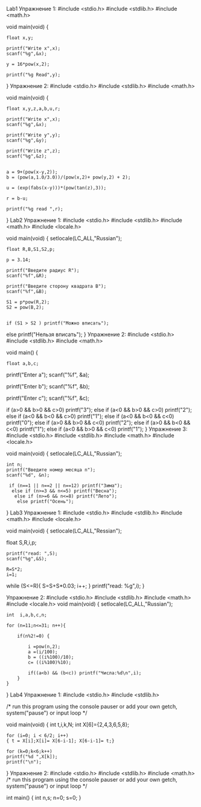 Lab1
Упражнение 1:
#include <stdio.h>
#include <stdlib.h>
#include <math.h>

void main(void) {
	
	float x,y;
	
	printf("Write x",x);
	scanf("%g",&x);
	
	y = 16*pow(x,2);
	
	printf("%g Read",y);
}
Упражнение 2:
#include <stdio.h>
#include <stdlib.h>
#include <math.h>

void main(void) {
	
	float x,y,z,a,b,u,r;
		
	printf("Write x",x);
	scanf("%g",&x);
	
	printf("Write y",y);
	scanf("%g",&y);
	
	printf("Write z",z);
	scanf("%g",&z);
	

    a = 9+(pow(x-y,2));
    b = (pow(a,1.0/3.0))/(pow(x,2)+ pow(y,2) + 2);
   
    u = (exp(fabs(x-y)))*(pow(tan(z),3));
    
	r = b-u;
    
	printf("%g read ",r); 
}
Lab2
Упражнение 1:
#include <stdio.h>
#include <stdlib.h>
#include <math.h>
#include <locale.h>


void main(void) {
	setlocale(LC_ALL,"Russian");
		
	float R,B,S1,S2,p;
	
	p = 3.14;
	
	printf("Введите радиус R");
    scanf("%f",&R);
    
    printf("Введите сторону квадрата B");
    scanf("%f",&B);
    
    S1 = p*pow(R,2);
    S2 = pow(B,2);


    if (S1 > S2 ) printf("Можно вписать");
else  printf("Нельзя вписать");
}
Упражнение 2:
#include <stdio.h>
#include <stdlib.h>
#include <math.h>


void main() {

     
    float a,b,c;
	

printf("Enter a");
scanf("%f", &a);

printf("Enter b");
scanf("%f", &b);

printf("Enter c");
scanf("%f", &c);

if (a>0 && b>0 && c>0) printf("3");
  else if (a<0 && b>0 && c>0) printf("2");
  else if (a<0 && b<0 && c>0) printf("1");
  else if (a<0 && b<0 && c<0) printf("0");
  else if (a>0 && b>0 && c<0) printf("2");
  else if (a>0 && b<0 && c<0) printf("1");
  else if (a<0 && b>0 && c<0) printf("1");
}
Упражнение 3:
#include <stdio.h>
#include <stdlib.h>
#include <math.h>
#include <locale.h>


void main(void) {
	setlocale(LC_ALL,"Russian");
	
	int n;
	printf("Введите номер месяца n");
    scanf("%d", &n);

     if (n==1 || n==2 || n==12) printf("Зима");
      else if (n>=3 && n<=5) printf("Весна");
       else if (n>=6 && n<=8) printf("Лето");
        else printf("Осень");
}
Lab3
Упражнение 1:
#include <stdio.h>
#include <stdlib.h>
#include <math.h>
#include <locale.h>

void main(void) {
    setlocale(LC_ALL,"Ressian");
    
   float S,R,i,p;
    
    printf("read: ",S);
    scanf("%g",&S);
    
	R=S*2;
    i=1;
   
   while (S<=R){
	S=S+S*0.03;
	i++;
	}
	printf("read: %g",i);
}

Упражнение 2:
#include <stdio.h>
#include <stdlib.h>
#include <math.h>
#include <locale.h>
void main(void) {
	setlocale(LC_ALL,"Russian");
	
	int  i,a,b,c,n;
	
	for (n=11;n<=31; n++){

		if(n%2!=0) {
		
			i =pow(n,2);
			a =(i/100);
			b = ((i%100)/10);
			c= ((i%100)%10);
	
			if((a<b) && (b<c)) printf("Числа:%d\n",i);
		}
	}
	
}
Lab4
Упражнение 1:
#include <stdio.h>
#include <stdlib.h>

/* run this program using the console pauser or add your own getch, system("pause") or input loop */

void main(void) {
	int t,i,k,N;
    int X[6]={2,4,3,6,5,8};
	
	for (i=0; i < 6/2; i++)
	{ t = X[i];X[i]= X[6-i-1]; X[6-i-1]= t;}
	
	for (k=0;k<6;k++)
	printf("%d ",X[k]);
	printf("\n");
	
}
Упражнение 2:
#include <stdio.h>
#include <stdlib.h>
#include <math.h>
/* run this program using the console pauser or add your own getch, system("pause") or input loop */

int main() {
	int n,s;
	n=0;
	s=0;
}

